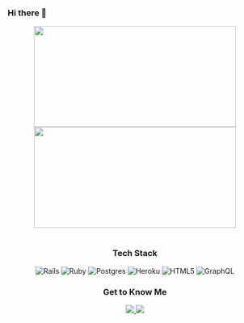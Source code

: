 ### Hi there 👋

<div align="center">
  <img src="https://github-readme-stats.vercel.app/api?username=twarbelow" height="200" width="400"/> 
  <img src="https://github-readme-stats.vercel.app/api/top-langs/?username=twarbelow&layout=compact" height="200" width="400"/>
 </div>
</br>
<h3 align="center">Tech Stack</h3>

<p align="center">
  <img alt="Rails" src="https://img.shields.io/badge/rails%20-%23CC0000.svg?&style=for-the-badge&logo=ruby-on-rails&logoColor=white"/>
  <img alt="Ruby" src="https://img.shields.io/badge/ruby-%23CC342D.svg?&style=for-the-badge&logo=ruby&logoColor=white"/>
  <img alt="Postgres" src ="https://img.shields.io/badge/postgres-%23316192.svg?&style=for-the-badge&logo=postgresql&logoColor=white"/>
  <img alt="Heroku" src="https://img.shields.io/badge/heroku%20-%23430098.svg?&style=for-the-badge&logo=heroku&logoColor=white"/>
  <img alt="HTML5" src="https://img.shields.io/badge/html5%20-%23E34F26.svg?&style=for-the-badge&logo=html5&logoColor=white"/>
  <img alt="GraphQL" src="https://img.shields.io/badge/-GraphQL-E10098?style=for-the-badge&logo=graphql"/>
</p>
 
<h3 align="center">Get to Know Me</h3>
<p align="center">
  <a href="https://www.linkedin.com/in/twarbelow">
    <img src="https://img.shields.io/badge/LinkedIn-0077B5?style=for-the-badge&logo=linkedin&logoColor=white"/>
  </a>
  <a href="https://silicon-join-adc.notion.site/Programming-a515cd3ac6bb473a882094c73e07179e">
    <img src="https://img.shields.io/badge/Programming_Notes-000000?style=for-the-badge&logo=notion&logoColor=white"/>
  </a>
 </p>
<!--
**twarbelow/twarbelow** is a ✨ _special_ ✨ repository because its `README.md` (this file) appears on your GitHub profile.

Here are some ideas to get you started:

- 🔭 I’m currently working on ...
- 🌱 I’m currently learning ...
- 👯 I’m looking to collaborate on ...
- 🤔 I’m looking for help with ...
- 💬 Ask me about ...
- 📫 How to reach me: ...
- 😄 Pronouns: ...
- ⚡ Fun fact: ...

badges link:
https://github.com/alexandresanlim/Badges4-README.md-Profile
-->
